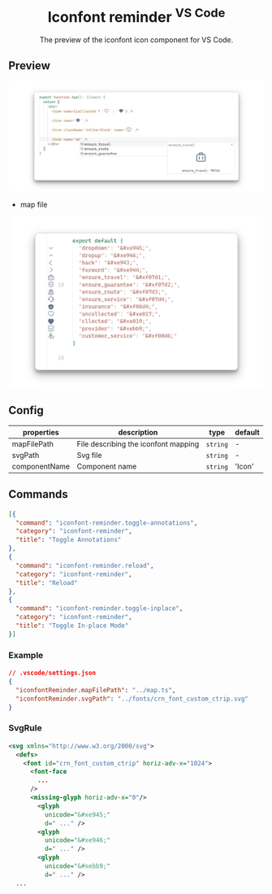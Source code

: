<h1 align="center">Iconfont reminder <sup>VS Code</sup></h1>

<p align="center">
The preview of the iconfont icon component for VS Code.<br>
</p>

## Preview

<p align="center">
  <img 
    src="https://github.com/Daydreamer-riri/vscode-ext-iconfont-reminder/blob/main/screenshots/main.svg?raw=true"
    alt="preview"
    width="800"
  >
</p>

- map file

<p align="center">
  <img 
    src="https://github.com/Daydreamer-riri/vscode-ext-iconfont-reminder/blob/main/screenshots/map.svg?raw=true"
    alt="preview"
    width="500"
  >
</p>

## Config

| properties | description | type | default |
| --- | --- | --- | --- |
| mapFilePath | File describing the iconfont mapping | `string` | - |
| svgPath | Svg file | `string` | - |
|componentName| Component name | `string` | 'Icon' |

## Commands
```json
[{
  "command": "iconfont-reminder.toggle-annotations",
  "category": "iconfont-reminder",
  "title": "Toggle Annotations"
},
{
  "command": "iconfont-reminder.reload",
  "category": "iconfont-reminder",
  "title": "Reload"
},
{
  "command": "iconfont-reminder.toggle-inplace",
  "category": "iconfont-reminder",
  "title": "Toggle In-place Mode"
}]
```


### Example 
```json
// .vscode/settings.json
{
  "iconfontReminder.mapFilePath": "../map.ts",
  "iconfontReminder.svgPath": "../fonts/crn_font_custom_ctrip.svg"
}
```

### SvgRule

```svg
<svg xmlns="http://www.w3.org/2000/svg">
  <defs>
    <font id="crn_font_custom_ctrip" horiz-adv-x="1024">
      <font-face
        ...
      />
      <missing-glyph horiz-adv-x="0"/>
        <glyph
          unicode="&#xe945;"
          d=" ..." />
        <glyph
          unicode="&#xe946;"
          d=" ..." />
        <glyph
          unicode="&#xebb9;"
          d=" ..." />
  ...
```

